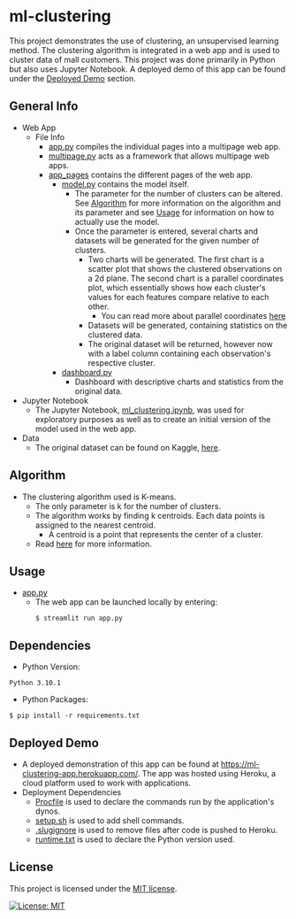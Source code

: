 # ml-clustering

This project demonstrates the use of clustering, an unsupervised learning method. The clustering algorithm is integrated in a web app and is used to cluster data of mall customers. This project was done primarily in Python but also uses Jupyter Notebook. A deployed demo of this app can be found under the [Deployed Demo](#demo) section.

## General Info
- Web App
  - File Info
    - [app.py](https://github.com/Evan-Lehmann/ml-clustering/blob/main/app.py) compiles the individual pages into a multipage web app.
    - [multipage.py](https://github.com/Evan-Lehmann/ml-clustering/blob/main/multipage.py) acts as a framework that allows multipage web apps.
    - [app_pages](https://github.com/Evan-Lehmann/ml-clustering/tree/main/app_pages) contains the different pages of the web app.
      - [model.py](https://github.com/Evan-Lehmann/ml-clustering/blob/main/app_pages/model.py) contains the model itself.
        - The parameter for the number of clusters can be altered. See [Algorithm](#algorithm) for more information on the algorithm and its parameter and see [Usage](#usage) for information on how to actually use the model.
        - Once the parameter is entered, several charts and datasets will be generated for the given number of clusters.
          - Two charts will be generated. The first chart is a scatter plot that shows the clustered observations on a 2d plane. The second chart is a parallel coordinates plot, which essentially shows how each cluster's values for each features compare relative to each other. 
            - You can read more about parallel coordinates [here](https://en.wikipedia.org/wiki/Parallel_coordinates) 
          - Datasets will be generated, containing statistics on the clustered data.
          - The original dataset will be returned, however now with a label column containing each observation's respective cluster.  
      - [dashboard.py](https://github.com/Evan-Lehmann/ml-clustering/blob/main/app_pages/dashboard.py)
        - Dashboard with descriptive charts and statistics from the original data. 
- Jupyter Notebook
  - The Jupyter Notebook, [ml_clustering.ipynb](https://github.com/Evan-Lehmann/ml-clustering/blob/main/ml_clustering.ipynb), was used for exploratory purposes as well as to create an initial version of the model used in the web app.
- Data
  - The original dataset can be found on Kaggle, [here](https://www.kaggle.com/datasets/lokkagle/mall-customers). 

## <a name="algorithm">Algorithm</a>
- The clustering algorithm used is K-means. 
  - The only parameter is k for the number of clusters.
  - The algorithm works by finding k centroids. Each data points is assigned to the nearest centroid.
    - A centroid is a point that represents the center of a cluster.
  - Read [here](https://en.wikipedia.org/wiki/K-means_clustering) for more information.

## <a name="usage">Usage</a>
- [app.py](https://github.com/Evan-Lehmann/ml-clustering/blob/main/app.py)
  - The web app can be launched locally by entering: 
    ```
    $ streamlit run app.py
    ```
## Dependencies
- Python Version:
 ```
 Python 3.10.1
 ```
- Python Packages:
 ```
 $ pip install -r requirements.txt
 ```
 
  ## <a name="demo">Deployed Demo</a>
 - A deployed demonstration of this app can be found at https://ml-clustering-app.herokuapp.com/. The app was hosted using Heroku, a cloud platform used to work with applications. 
 - Deployment Dependencies 
    - [Procfile](https://github.com/Evan-Lehmann/ml-clustering/blob/main/Procfile) is used to declare the commands run by the application's dynos. 
    - [setup.sh](https://github.com/Evan-Lehmann/ml-clustering/blob/main/setup.sh) is used to add shell commands.
    - [.slugignore](https://github.com/Evan-Lehmann/ml-clustering/blob/main/.slugignore) is used to remove files after code is pushed to Heroku.
    - [runtime.txt](https://github.com/Evan-Lehmann/ml-clustering/blob/main/runtime.txt) is used to declare the Python version used.      
 
 ## License 
 This project is licensed under the [MIT license](LICENSE).

[![License: MIT](https://img.shields.io/badge/License-MIT-yellow.svg)](https://opensource.org/licenses/MIT)

 
